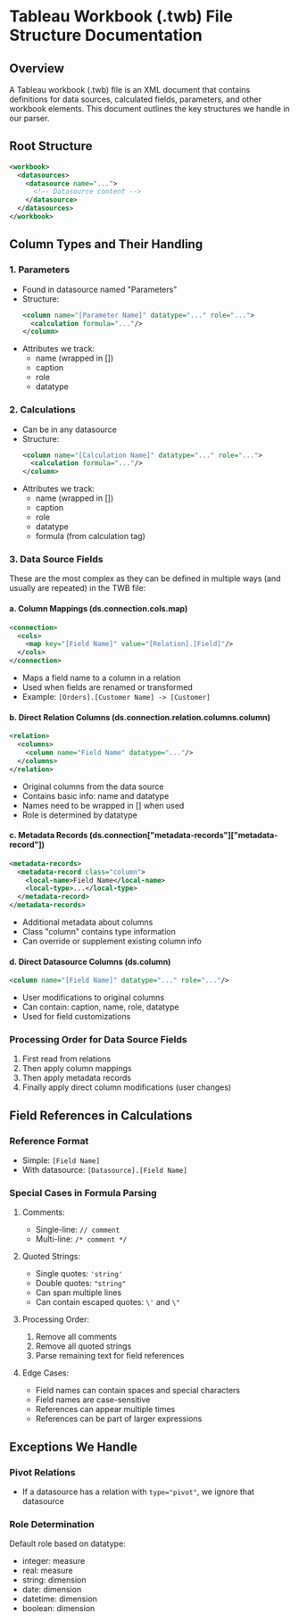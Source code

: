# Tableau Workbook (.twb) File Structure Documentation

## Overview

A Tableau workbook (.twb) file is an XML document that contains definitions for data sources, calculated fields, parameters, and other workbook elements. This document outlines the key structures we handle in our parser.

## Root Structure

```xml
<workbook>
  <datasources>
    <datasource name="...">
      <!-- Datasource content -->
    </datasource>
  </datasources>
</workbook>
```

## Column Types and Their Handling

### 1. Parameters

- Found in datasource named "Parameters"
- Structure:
  ```xml
  <column name="[Parameter Name]" datatype="..." role="...">
    <calculation formula="..."/>
  </column>
  ```
- Attributes we track:
  - name (wrapped in [])
  - caption
  - role
  - datatype

### 2. Calculations

- Can be in any datasource
- Structure:
  ```xml
  <column name="[Calculation Name]" datatype="..." role="...">
    <calculation formula="..."/>
  </column>
  ```
- Attributes we track:
  - name (wrapped in [])
  - caption
  - role
  - datatype
  - formula (from calculation tag)

### 3. Data Source Fields

These are the most complex as they can be defined in multiple ways (and usually are repeated) in the TWB file:

#### a. Column Mappings (ds.connection.cols.map)

```xml
<connection>
  <cols>
    <map key="[Field Name]" value="[Relation].[Field]"/>
  </cols>
</connection>
```

- Maps a field name to a column in a relation
- Used when fields are renamed or transformed
- Example: `[Orders].[Customer Name] -> [Customer]`

#### b. Direct Relation Columns (ds.connection.relation.columns.column)

```xml
<relation>
  <columns>
    <column name="Field Name" datatype="..."/>
  </columns>
</relation>
```

- Original columns from the data source
- Contains basic info: name and datatype
- Names need to be wrapped in [] when used
- Role is determined by datatype

#### c. Metadata Records (ds.connection["metadata-records"]["metadata-record"])

```xml
<metadata-records>
  <metadata-record class="column">
    <local-name>Field Name</local-name>
    <local-type>...</local-type>
  </metadata-record>
</metadata-records>
```

- Additional metadata about columns
- Class "column" contains type information
- Can override or supplement existing column info

#### d. Direct Datasource Columns (ds.column)

```xml
<column name="[Field Name]" datatype="..." role="..."/>
```

- User modifications to original columns
- Can contain: caption, name, role, datatype
- Used for field customizations

### Processing Order for Data Source Fields

1. First read from relations
2. Then apply column mappings
3. Then apply metadata records
4. Finally apply direct column modifications (user changes)

## Field References in Calculations

### Reference Format

- Simple: `[Field Name]`
- With datasource: `[Datasource].[Field Name]`

### Special Cases in Formula Parsing

1. Comments:

   - Single-line: `// comment`
   - Multi-line: `/* comment */`

2. Quoted Strings:

   - Single quotes: `'string'`
   - Double quotes: `"string"`
   - Can span multiple lines
   - Can contain escaped quotes: `\'` and `\"`

3. Processing Order:

   1. Remove all comments
   2. Remove all quoted strings
   3. Parse remaining text for field references

4. Edge Cases:
   - Field names can contain spaces and special characters
   - Field names are case-sensitive
   - References can appear multiple times
   - References can be part of larger expressions

## Exceptions We Handle

### Pivot Relations

- If a datasource has a relation with `type="pivot"`, we ignore that datasource

### Role Determination

Default role based on datatype:

- integer: measure
- real: measure
- string: dimension
- date: dimension
- datetime: dimension
- boolean: dimension
